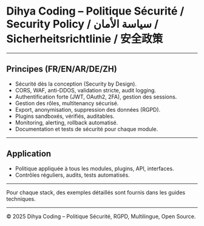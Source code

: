 # Dihya Coding – Politique Sécurité / Security Policy / سياسة الأمان / Sicherheitsrichtlinie / 安全政策

---

## Principes (FR/EN/AR/DE/ZH)

- Sécurité dès la conception (Security by Design).
- CORS, WAF, anti-DDOS, validation stricte, audit logging.
- Authentification forte (JWT, OAuth2, 2FA), gestion des sessions.
- Gestion des rôles, multitenancy sécurisé.
- Export, anonymisation, suppression des données (RGPD).
- Plugins sandboxés, vérifiés, auditables.
- Monitoring, alerting, rollback automatisé.
- Documentation et tests de sécurité pour chaque module.

---

## Application
- Politique appliquée à tous les modules, plugins, API, interfaces.
- Contrôles réguliers, audits, tests automatisés.

---

Pour chaque stack, des exemples détaillés sont fournis dans les guides techniques.

---

© 2025 Dihya Coding – Politique Sécurité, RGPD, Multilingue, Open Source.
